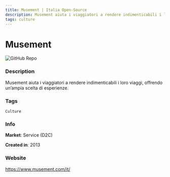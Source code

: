 ```yaml
---
title: Musement | Italia Open-Source
description: Musement aiuta i viaggiatori a rendere indimenticabili i loro viaggi, offrendo un’ampia scelta di esperienze.
tags: culture
---
```

        

# Musement

![GitHub Repo](https://img.shields.io/static/v1?label=category&message=companies&color=green)

### Description

Musement aiuta i viaggiatori a rendere indimenticabili i loro viaggi, offrendo un’ampia scelta di esperienze.

### Tags

`Culture`

### Info

**Market**: Service (D2C)

**Created in**: 2013

### Website

https://www.musement.com/it/